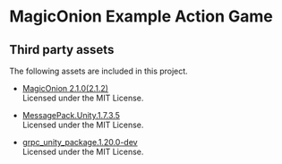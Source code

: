 # MagicOnion Example Action Game

## Third party assets
The following assets are included in this project.
- [MagicOnion 2.1.0(2.1.2)](https://github.com/Cysharp/MagicOnion/releases/tag/2.1.0)  
  Licensed under the MIT License.

- [MessagePack.Unity.1.7.3.5](https://github.com/neuecc/MessagePack-CSharp/releases/tag/v.1.7.3.5)  
  Licensed under the MIT License.

- [grpc_unity_package.1.20.0-dev](https://packages.grpc.io/archive/2019/03/ade5193c3fbbcd2c6992edb6ab5b81e146b77140-0361f006-64f5-4261-a455-9e4836367862/index.xml)  
  Licensed under the MIT License.
